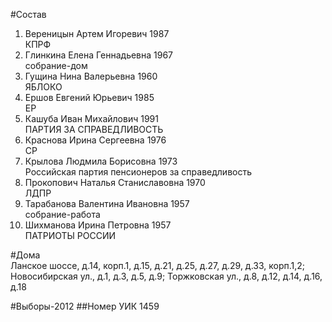 #Состав
1. Вереницын Артем Игоревич 1987   
    КПРФ
2. Глинкина Елена Геннадьевна 1967   
    собрание-дом
3. Гущина Нина Валерьевна 1960   
    ЯБЛОКО
4. Ершов Евгений Юрьевич 1985   
    ЕР
5. Кашуба Иван Михайлович 1991   
    ПАРТИЯ ЗА СПРАВЕДЛИВОСТЬ
6. Краснова Ирина Сергеевна 1976   
    СР
7. Крылова Людмила Борисовна 1973   
    Российская партия пенсионеров за справедливость
8. Прокопович Наталья Станиславовна 1970   
    ЛДПР
9. Тарабанова Валентина Ивановна 1957   
    собрание-работа
10. Шихманова Ирина Петровна 1957   
    ПАТРИОТЫ РОССИИ

#Дома  
Ланское шоссе, д.14, корп.1, д.15, д.21, д.25, д.27, д.29, д.33, корп.1,2;  Новосибирская ул., д.1, д.3, д.5, д.9;  Торжковская ул., д.8, д.12, д.14, д.16, д.18

#Выборы-2012
##Номер УИК
1459
